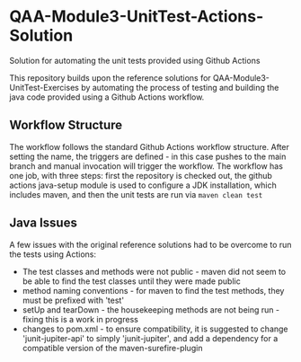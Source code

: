 # QAA-Module3-UnitTest-Actions-Solution
Solution for automating the unit tests provided using Github Actions  

This repository builds upon the reference solutions for QAA-Module3-UnitTest-Exercises by automating the process of testing and building 
the java code provided using a Github Actions workflow.

## Workflow Structure
The workflow follows the standard Github Actions workflow structure. After setting the name, the triggers are defined - in this case pushes 
to the main branch and manual invocation will trigger the workflow. The workflow has one job, with three steps: first the repository is 
checked out, the github actions java-setup module is used to configure a JDK installation, which includes maven, and then the unit tests are
run via `maven clean test`

## Java Issues
A few issues with the original reference solutions had to be overcome to run the tests using Actions:
* The test classes and methods were not public - maven did not seem to be able to find the test classes until they were made public
* method naming conventions - for maven to find the test methods, they must be prefixed with 'test'
* setUp and tearDown - the housekeeping methods are not being run - fixing this is a work in progress
* changes to pom.xml - to ensure compatibility, it is suggested to change 'junit-jupiter-api' to simply 'junit-jupiter', and add a 
dependency for a compatible version of the maven-surefire-plugin
